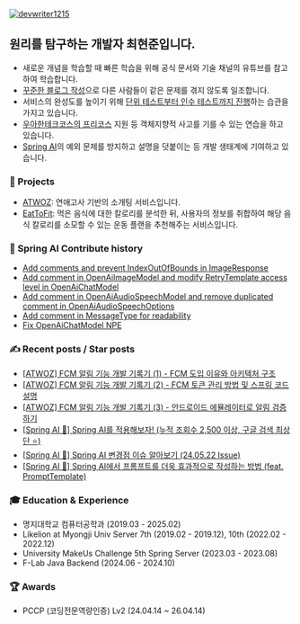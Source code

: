[![devwriter1215](http://mazassumnida.wtf/api/v2/generate_badge?boj=devwriter1215)](https://solved.ac/devwriter1215)

## 원리를 탐구하는 개발자 최현준입니다.
- 새로운 개념을 학습할 때 빠른 학습을 위해 공식 문서와 기술 채널의 유튜브를 참고하여 학습합니다.
- [꾸준한 블로그 작성](https://devwriter.tistory.com)으로 다른 사람들이 같은 문제를 겪지 않도록 일조합니다.
- 서비스의 완성도를 높이기 위해 [단위 테스트부터 인수 테스트까지 진행](https://github.com/sosow0212/atwoz/pull/28)하는 습관을 가지고 있습니다.
- [우아한테크코스의 프리코스](https://devwriter.tistory.com/category/%F0%9F%9A%80%20%EC%9A%B0%EC%95%84%ED%95%9C%ED%85%8C%ED%81%AC%EC%BD%94%EC%8A%A4%206%EA%B8%B0%20%EC%A7%80%EC%9B%90%20%EA%B8%B0%EB%A1%9D) 지원 등 객체지향적 사고를 기를 수 있는 연습을 하고 있습니다.
- [Spring AI](https://docs.spring.io/spring-ai/reference/)의 예외 문제를 방지하고 설명을 덧붙이는 등 개발 생태계에 기여하고 있습니다.

### 🚀 Projects
* [ATWOZ](https://github.com/sosow0212/atwoz): 연애고사 기반의 소개팅 서비스입니다.
* [EatToFit](https://github.com/f-lab-edu/EatToFit): 먹은 음식에 대한 칼로리를 분석한 뒤, 사용자의 정보를 취합하여 해당 음식 칼로리를 소모할 수 있는 운동 플랜을 추천해주는 서비스입니다.

### 🌱 Spring AI Contribute history
* [Add comments and prevent IndexOutOfBounds in ImageResponse](https://github.com/spring-projects/spring-ai/pull/745)
* [Add comment in OpenAiImageModel and modify RetryTemplate access level in OpenAiChatModel](https://github.com/spring-projects/spring-ai/pull/756)
* [Add comment in OpenAiAudioSpeechModel and remove duplicated comment in OpenAiAudioSpeechOptions](https://github.com/spring-projects/spring-ai/pull/932)
* [Add comment in MessageType for readability](https://github.com/spring-projects/spring-ai/pull/1000)
* [Fix OpenAiChatModel NPE](https://github.com/spring-projects/spring-ai/pull/975)

### ✍️ Recent posts / Star posts
* [[ATWOZ] FCM 알림 기능 개발 기록기 (1) - FCM 도입 이유와 아키텍처 구조](https://devwriter.tistory.com/49)
* [[ATWOZ] FCM 알림 기능 개발 기록기 (2) - FCM 토큰 관리 방법 및 스프링 코드 설명](https://devwriter.tistory.com/50)
* [[ATWOZ] FCM 알림 기능 개발 기록기 (3) - 안드로이드 에뮬레이터로 알림 검증하기](https://devwriter.tistory.com/51)
* [[Spring AI 🤖] Spring AI를 적용해보자! (누적 조회수 2,500 이상, 구글 검색 최상단 ⭐️)](https://devwriter.tistory.com/39)
* [[Spring AI 🤖] Spring AI 변경점 이슈 알아보기 (24.05.22 Issue)](https://devwriter.tistory.com/44)
* [[Spring AI 🤖] Spring AI에서 프롬프트를 더욱 효과적으로 작성하는 방법 (feat. PromptTemplate)](https://devwriter.tistory.com/47)

### 🎓 Education & Experience
* 명지대학교 컴퓨터공학과 (2019.03 - 2025.02)
* Likelion at Myongji Univ Server 7th (2019.02 - 2019.12), 10th (2022.02 - 2022.12)
* University MakeUs Challenge 5th Spring Server (2023.03 - 2023.08)
* F-Lab Java Backend (2024.06 - 2024.10)

### 🏆 Awards
* PCCP (코딩전문역량인증) Lv2 (24.04.14 ~ 26.04.14)
